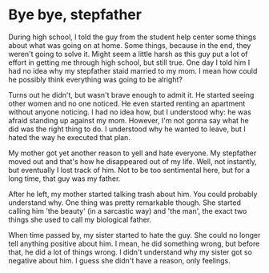 # Bye bye, stepfather

During high school, I told the guy from the student help center some things about what was going on at home. Some things, because in the end, they weren't going to solve it. Might seem a little harsh as this guy put a lot of effort in getting me through high school, but still true. One day I told him I had no idea why my stepfather staid married to my mom. I mean how could he possibly think everything was going to be alright?

Turns out he didn't, but wasn't brave enough to admit it. He started seeing other women and no one noticed. He even started renting an apartment without anyone noticing. I had no idea how, but I understood why: he was afraid standing up against my mom. However, I'm not gonna say what he did was the right thing to do. I understood why he wanted to leave, but I hated the way he executed that plan.

My mother got yet another reason to yell and hate everyone. My stepfather moved out and that's how he disappeared out of my life. Well, not instantly, but eventually I lost track of him. Not to be too sentimental here, but for a long time, that guy was my father.

After he left, my mother started talking trash about him. You could probably understand why. One thing was pretty remarkable though. She started calling him 'the beauty' (in a sarcastic way) and 'the man', the exact two things she used to call my biological father.

When time passed by, my sister started to hate the guy. She could no longer tell anything positive about him. I mean, he did something wrong, but before that, he did a lot of things wrong. I didn't understand why my sister got so negative about him. I guess she didn't have a reason, only feelings.
